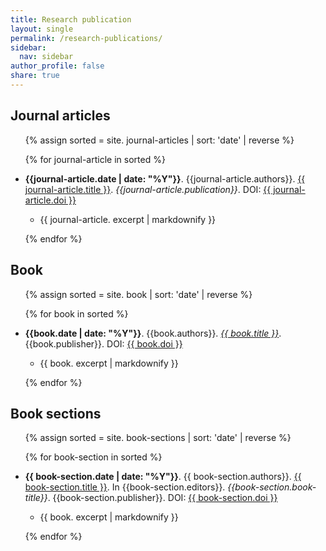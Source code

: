 ```yaml
---
title: Research publication
layout: single
permalink: /research-publications/
sidebar:
  nav: sidebar
author_profile: false
share: true
---
```


## Journal articles

<ul>

{% assign sorted = site. journal-articles | sort: 'date' | reverse  %}

{% for journal-article in sorted %}

 <li><p><b>{{journal-article.date | date:
     "%Y"}}</b>. {{journal-article.authors}}. <a href="{{
     journal-article.url }}">{{ journal-article.title
     }}</a>. <i>{{journal-article.publication}}</i>. DOI: <a href="{{
     journal-article.publication-url }}">{{ journal-article.doi
     }}</a></p></li>
     <ul>
         <li>{{ journal-article. excerpt | markdownify }}</li>
    </ul>

{% endfor %}

</ul>

## Book

<ul>

{% assign sorted = site. book | sort: 'date' | reverse  %}

{% for book in sorted %}

 <li><p><b>{{book.date | date:
     "%Y"}}</b>. {{book.authors}}. <i><a href="{{
     book.url }}">{{ book.title
     }}</a></i>. {{book.publisher}}. DOI: <a href="{{
     book.publication-url }}">{{ book.doi
     }}</a></p></li>
     <ul>
         <li>{{ book. excerpt | markdownify }}</li>
    </ul>

{% endfor %}

</ul>

## Book sections

<ul>

{% assign sorted = site. book-sections | sort: 'date' | reverse  %}

{% for book-section in sorted %}

 <li><p><b>{{ book-section.date | date:
     "%Y"}}</b>. {{ book-section.authors}}. <a href="{{
     book-section.url }}">{{  book-section.title
     }}</a>. In  {{book-section.editors}}. <i>{{book-section.book-title}}</i>. {{book-section.publisher}}. DOI: <a href="{{
     book-section.publication-url }}">{{  book-section.doi
     }}</a></p></li>
     <ul>
         <li>{{ book. excerpt | markdownify }}</li>
    </ul>

{% endfor %}

</ul>

